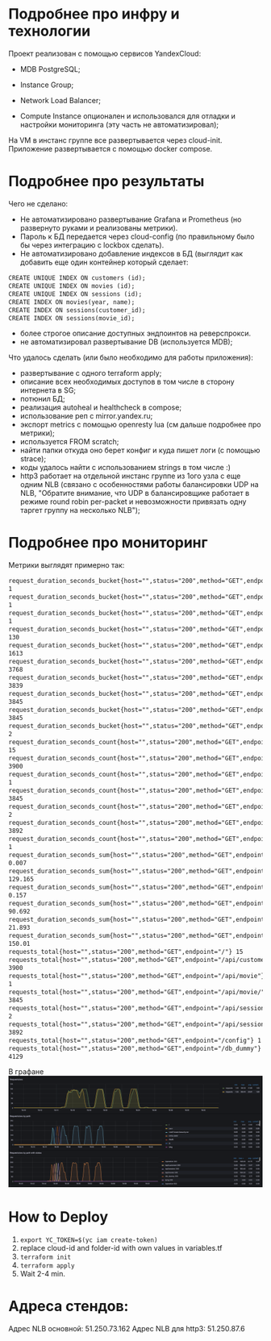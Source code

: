
# Подробнее про инфру и технологии
Проект реализован с помощью сервисов YandexCloud:
- MDB PostgreSQL;
- Instance Group;
- Network Load Balancer;

- Compute Instance опционален и использовался для отладки и настройки мониторинга (эту часть не автоматизировал);

На VM в инстанс группе все развертывается через cloud-init. Приложение развертывается с помощью docker compose.


# Подробнее про результаты

Чего не сделано:
- Не автоматизировано развертывание Grafana и Prometheus (но развернуто руками и реализованы метрики).
- Пароль к БД передается через cloud-config (по правильному было бы через интеграцию с lockbox сделать).
- Не автоматизировано добавление индексов в БД (выглядит как добавить еще один контейнер который сделает:
```
CREATE UNIQUE INDEX ON customers (id);
CREATE UNIQUE INDEX ON movies (id);
CREATE UNIQUE INDEX ON sessions (id);
CREATE INDEX ON movies(year, name);
CREATE INDEX ON sessions(customer_id);
CREATE INDEX ON sessions(movie_id);
```
- более строгое описание доступных эндпоинтов на реверспрокси.
- не автоматизировал развертывание DB (используется MDB);

Что удалось сделать (или было необходимо для работы приложения):
- развертывание с одного terraform apply;
- описание всех необходимых доступов в том числе в сторону интернета в SG;
- потюнил БД;
- реализация autoheal и healthcheck в compose;
- использование реп c mirror.yandex.ru;
- экспорт metrics с помощью openresty lua (см дальше подробнее про метрики);
- используется FROM scratch;
- найти папки откуда оно берет конфиг и куда пишет логи (с помощью strace);
- коды удалось найти с использованием strings в том числе :)
- http3 работает на отдельной инстанс группе из 1ого узла с еще одним NLB (связано с особенностями работы балансировки UDP на NLB, "Обратите внимание, что UDP в балансировщике работает в режиме round robin per-packet и невозможности привязать одну таргет группу на несколько NLB");

# Подробнее про мониторинг
Метрики выглядят примерно так:
```
request_duration_seconds_bucket{host="",status="200",method="GET",endpoint="/api/movie",le="0.2"} 1
request_duration_seconds_bucket{host="",status="200",method="GET",endpoint="/api/movie",le="0.4"} 1
request_duration_seconds_bucket{host="",status="200",method="GET",endpoint="/api/movie",le="+Inf"} 1
request_duration_seconds_bucket{host="",status="200",method="GET",endpoint="/api/movie/",le="0.0001"} 130
request_duration_seconds_bucket{host="",status="200",method="GET",endpoint="/api/movie/",le="0.01"} 1613
request_duration_seconds_bucket{host="",status="200",method="GET",endpoint="/api/movie/",le="0.1"} 3768
request_duration_seconds_bucket{host="",status="200",method="GET",endpoint="/api/movie/",le="0.2"} 3839
request_duration_seconds_bucket{host="",status="200",method="GET",endpoint="/api/movie/",le="0.4"} 3845
request_duration_seconds_bucket{host="",status="200",method="GET",endpoint="/api/movie/",le="+Inf"} 3845
request_duration_seconds_bucket{host="",status="200",method="GET",endpoint="/api/session",le="+Inf"} 2
request_duration_seconds_count{host="",status="200",method="GET",endpoint="/"} 15
request_duration_seconds_count{host="",status="200",method="GET",endpoint="/api/customer/"} 3900
request_duration_seconds_count{host="",status="200",method="GET",endpoint="/api/movie"} 1
request_duration_seconds_count{host="",status="200",method="GET",endpoint="/api/movie/"} 3845
request_duration_seconds_count{host="",status="200",method="GET",endpoint="/api/session"} 2
request_duration_seconds_count{host="",status="200",method="GET",endpoint="/api/session/"} 3892
request_duration_seconds_count{host="",status="200",method="GET",endpoint="/config"} 1
request_duration_seconds_sum{host="",status="200",method="GET",endpoint="/"} 0.007
request_duration_seconds_sum{host="",status="200",method="GET",endpoint="/api/customer/"} 129.165
request_duration_seconds_sum{host="",status="200",method="GET",endpoint="/api/movie"} 0.157
request_duration_seconds_sum{host="",status="200",method="GET",endpoint="/api/movie/"} 90.692
request_duration_seconds_sum{host="",status="200",method="GET",endpoint="/api/session"} 21.893
request_duration_seconds_sum{host="",status="200",method="GET",endpoint="/api/session/"} 150.01
requests_total{host="",status="200",method="GET",endpoint="/"} 15
requests_total{host="",status="200",method="GET",endpoint="/api/customer/"} 3900
requests_total{host="",status="200",method="GET",endpoint="/api/movie"} 1
requests_total{host="",status="200",method="GET",endpoint="/api/movie/"} 3845
requests_total{host="",status="200",method="GET",endpoint="/api/session"} 2
requests_total{host="",status="200",method="GET",endpoint="/api/session/"} 3892
requests_total{host="",status="200",method="GET",endpoint="/config"} 1
requests_total{host="",status="200",method="GET",endpoint="/db_dummy"} 4129
```

В графане
![Grafana dash](/doc/grafana.png "Dash")

# How to Deploy

1. `export YC_TOKEN=$(yc iam create-token)`
2. replace cloud-id and folder-id with own values in variables.tf
3. `terraform init`
4. `terraform apply`
5. Wait 2-4 min.



# Адреса стендов:
Адрес NLB основной: 51.250.73.162
Адрес NLB для http3: 51.250.87.6
